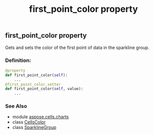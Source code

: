 ﻿---
title: first_point_color property
second_title: Aspose.Cells for Python via .NET API References
description: 
type: docs
weight: 50
url: /aspose.cells.charts/sparklinegroup/first_point_color/
is_root: false
---

## first_point_color property


Gets and sets the color of the first point of data in the sparkline group.
### Definition:
```python
@property
def first_point_color(self):
    ...
@first_point_color.setter
def first_point_color(self, value):
    ...
```

### See Also
* module [aspose.cells.charts](../../)
* class [CellsColor](/cells/python-net/aspose.cells/cellscolor)
* class [SparklineGroup](/cells/python-net/aspose.cells.charts/sparklinegroup)
